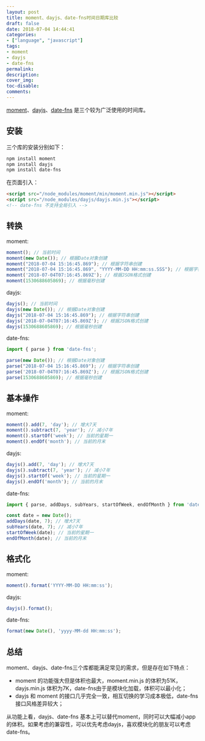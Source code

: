 ```yaml
---
layout: post
title: moment、dayjs、date-fns时间日期库比较
draft: false
date: 2018-07-04 14:44:41
categories: 
- ["language", "javascript"]
tags: 
- moment
- dayjs
- date-fns
permalink:
description:
cover_img:
toc-disable:
comments:
---
```


[moment](https://github.com/moment/moment/)、[dayjs](https://github.com/iamkun/dayjs)、[date-fns](https://github.com/date-fns/date-fns) 是三个较为广泛使用的时间库。

## 安装
三个库的安装分别如下：
```powershell
npm install moment
npm install dayjs
npm install date-fns
```

在页面引入：
```html
<script src="/node_modules/moment/min/moment.min.js"></script>
<script src="/node_modules/dayjs/dayjs.min.js"></script>
<!-- date-fns 不支持全局引入 -->
```

## 转换
moment:
```javascript
moment(); // 当前时间
moment(new Date()); // 根据Date对象创建
moment("2018-07-04 15:16:45.869"); // 根据字符串创建
moment("2018-07-04 15:16:45.869", "YYYY-MM-DD HH:mm:ss.SSS"); // 根据字符串创建(推荐)
moment('2018-07-04T07:16:45.869Z'); // 根据JSON格式创建
moment(1530688605869); // 根据毫秒创建
```

dayjs:
```javascript
dayjs(); // 当前时间
dayjs(new Date()); // 根据Date对象创建
dayjs("2018-07-04 15:16:45.869"); // 根据字符串创建
dayjs('2018-07-04T07:16:45.869Z'); // 根据JSON格式创建
dayjs(1530688605869); // 根据毫秒创建
```

date-fns:
```javascript
import { parse } from 'date-fns';

parse(new Date()); // 根据Date对象创建
parse("2018-07-04 15:16:45.869"); // 根据字符串创建
parse('2018-07-04T07:16:45.869Z'); // 根据JSON格式创建
parse(1530688605869); // 根据毫秒创建
```

## 基本操作

moment:
```javascript
moment().add(7, 'day'); // 增大7天
moment().subtract(7, 'year'); // 减小7年
moment().startOf('week'); // 当前的星期一
moment().endOf('month'); // 当前的月末
```

dayjs:
```javascript
dayjs().add(7, 'day'); // 增大7天
dayjs().subtract(7, 'year'); // 减小7年
dayjs().startOf('week'); // 当前的星期一
dayjs().endOf('month'); // 当前的月末
```

date-fns:
```javascript
import { parse, addDays, subYears, startOfWeek, endOfMonth } from 'date-fns';

const date = new Date();
addDays(date, 7); // 增大7天
subYears(date, 7); // 减小7年
startOfWeek(date); // 当前的星期一
endOfMonth(date); // 当前的月末
```

## 格式化
moment:
```javascript
moment().format('YYYY-MM-DD HH:mm:ss');
```

dayjs:
```javascript
dayjs().format();
```

date-fns:
```javascript
format(new Date(), 'yyyy-MM-dd HH:mm:ss');
```

## 总结
moment、dayjs、date-fns三个库都能满足常见的需求，但是存在如下特点：
* moment 的功能强大但是体积也最大，moment.min.js 的体积为51K，dayjs.min.js 体积为7K，date-fns由于是模块化加载，体积可以最小化；
* dayjs 和 moment 的接口几乎完全一致，相互切换的学习成本极低，date-fns接口风格差异较大；

从功能上看，dayjs、date-fns 基本上可以替代moment，同时可以大幅减小app的体积。如果考虑的兼容性，可以优先考虑dayjs，喜欢模块化的朋友可以考虑date-fns。


